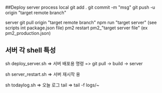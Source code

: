##Deploy server process
local 
git add .
git commit -m "msg"
git push -u origin "target remote branch"

server
git pull origin "target remote branch"
npm run "target server" (see scripts int package.json file)
pm2 restart pm2_"target server file" (ex pm2_production.json)


## 서버 각 shell 특성 
sh deploy_server.sh 
=> 서버 배포용 명령 
=> git pull -> build -> server 

sh server_restart.sh 
=> 서버 재시작 용 

sh todaylog.sh 
=> 오늘 로그 tail 
=> tail -f logs/~